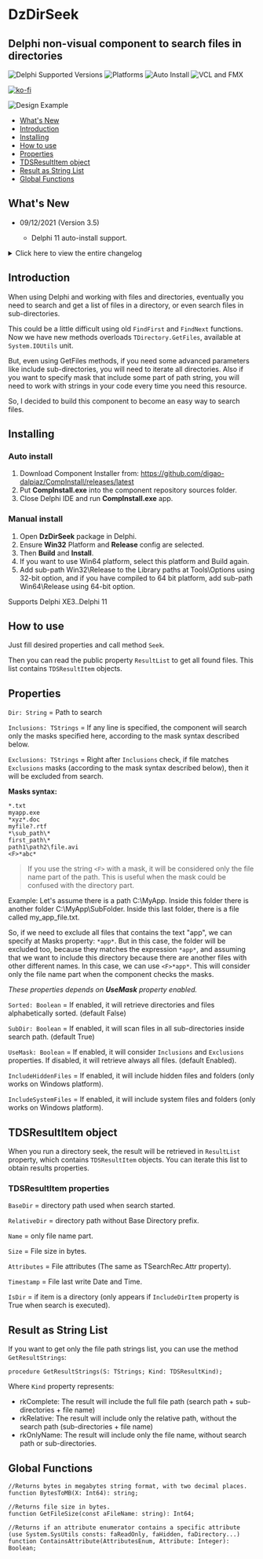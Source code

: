 # DzDirSeek

## Delphi non-visual component to search files in directories

![Delphi Supported Versions](https://img.shields.io/badge/Delphi%20Supported%20Versions-XE3..11-blue.svg)
![Platforms](https://img.shields.io/badge/Platforms-Win32%20and%20Win64-red.svg)
![Auto Install](https://img.shields.io/badge/-Auto%20Install%20App-orange.svg)
![VCL and FMX](https://img.shields.io/badge/-VCL%20and%20FMX-lightgrey.svg)

[![ko-fi](https://ko-fi.com/img/githubbutton_sm.svg)](https://ko-fi.com/C0C53LVFN)

![Design Example](images/design_example.png)

- [What's New](#whats-new)
- [Introduction](#introduction)
- [Installing](#installing)
- [How to use](#how-to-use)
- [Properties](#properties)
- [TDSResultItem object](#tdsresultitem-object)
- [Result as String List](#result-as-string-list)
- [Global Functions](#global-functions)

## What's New

- 09/12/2021 (Version 3.5)

   - Delphi 11 auto-install support.

<details>
  <summary>Click here to view the entire changelog</summary>

- 03/13/2021 (Version 3.4)

   - Removed CompInstall.exe from component sources due to AV false positive warning (now you can get it directly from CompInstall repository).

- 02/01/2021 (Version 3.3)

   - Removed Delphi XE2 from the list of environments as it was never possible to compile in this version.

- 12/18/2020 (Version 3.2)

   - Updated Component Installer app (Fixed call to rsvars.bat when Delphi is installed in a path containing spaces characters).

- 12/17/2020 (Version 3.1)

   - New `IncludeDirItem` property to include directories items in search results.
   - Changed properties `IncludeHiddenFiles` and `IncludeSystemFiles` to `SearchHiddenFiles` and `SearchSystemFiles`.
   - Changed `TDSFile` to `TDSResultItem`.

- 12/17/2020 (Version 3.0)

   - New `ResultList` using new custom TDSFile object. If you want to get result in Strings list, you can use new method `GetResultStrings`.
   - New `IncludeHiddenFiles` and `IncludeSystemFiles` properties.

- 11/22/2020 (Version 2.0)

   - New `Inclusions` and `Exclusions` properties.
   - Included Demo application.

- 10/31/2020 (Version 1.3)

   - Included Delphi 10.4 auto-install support.

- 10/27/2020 (Version 1.2)

   - Fixed previous Delphi versions (at least on XE2, XE3, XE4 and XE5) package tag. It was causing package compilation error.

- 10/26/2020 (Version 1.1)

   - Updated CompInstall to version 2.0 (now supports GitHub auto-update)

- 05/03/2020

   - Updated CompInstall to version 1.2
   
</details>

## Introduction

When using Delphi and working with files and directories, eventually you need to search and get a list of files in a directory, or even search files in sub-directories.

This could be a little difficult using old `FindFirst` and `FindNext` functions. Now we have new methods overloads `TDirectory.GetFiles`, available at `System.IOUtils` unit.

But, even using GetFiles methods, if you need some advanced parameters like include sub-directories, you will need to iterate all directories. Also if you want to specify mask that include some part of path string, you will need to work with strings in your code every time you need this resource.

So, I decided to build this component to become an easy way to search files.

## Installing

### Auto install

1. Download Component Installer from: https://github.com/digao-dalpiaz/CompInstall/releases/latest
2. Put **CompInstall.exe** into the component repository sources folder.
3. Close Delphi IDE and run **CompInstall.exe** app.

### Manual install

1. Open **DzDirSeek** package in Delphi.
2. Ensure **Win32** Platform and **Release** config are selected.
3. Then **Build** and **Install**.
4. If you want to use Win64 platform, select this platform and Build again.
5. Add sub-path Win32\Release to the Library paths at Tools\Options using 32-bit option, and if you have compiled to 64 bit platform, add sub-path Win64\Release using 64-bit option.

Supports Delphi XE3..Delphi 11

## How to use

Just fill desired properties and call method `Seek`.

Then you can read the public property `ResultList` to get all found files. This list contains `TDSResultItem` objects.

## Properties

`Dir: String` = Path to search

`Inclusions: TStrings` = If any line is specified, the component will search only the masks specified here, according to the mask syntax described below.

`Exclusions: TStrings` = Right after `Inclusions` check, if file matches `Exclusions` masks (according to the mask syntax described below), then it will be excluded from search. 

**Masks syntax:**

```
*.txt
myapp.exe
*xyz*.doc
myfile?.rtf
*\sub_path\*
first_path\*
path1\path2\file.avi
<F>*abc*
```

> If you use the string `<F>` with a mask, it will be considered only the file name part of the path. This is useful when the mask could be confused with the directory part.

Example: Let's assume there is a path C:\MyApp. Inside this folder there is another folder C:\MyApp\SubFolder. Inside this last folder, there is a file called my_app_file.txt.

So, if we need to exclude all files that contains the text "app", we can specify at Masks property: `*app*`. But in this case, the folder will be excluded too, because they matches the expression `*app*`, and assuming that we want to include this directory because there are another files with other different names. In this case, we can use `<F>*app*`. This will consider only the file name part when the component checks the masks.

*These properties depends on **UseMask** property enabled.*

`Sorted: Boolean` = If enabled, it will retrieve directories and files alphabetically sorted. (default False)

`SubDir: Boolean` = If enabled, it will scan files in all sub-directories inside search path. (default True)

`UseMask: Boolean` = If enabled, it will consider `Inclusions` and `Exclusions` properties. If disabled, it will retrieve always all files. (default Enabled).

`IncludeHiddenFiles` = If enabled, it will include hidden files and folders (only works on Windows platform).

`IncludeSystemFiles` = If enabled, it will include system files and folders (only works on Windows platform).

## TDSResultItem object

When you run a directory seek, the result will be retrieved in `ResultList` property, which contains `TDSResultItem` objects. You can iterate this list to obtain results properties.

### TDSResultItem properties

`BaseDir` = directory path used when search started.

`RelativeDir` = directory path without Base Directory prefix.

`Name` = only file name part.

`Size` = File size in bytes.

`Attributes` = File attributes (The same as TSearchRec.Attr property).

`Timestamp` = File last write Date and Time.

`IsDir` = if item is a directory (only appears if `IncludeDirItem` property is True when search is executed).

## Result as String List

If you want to get only the file path strings list, you can use the method `GetResultStrings`:

```delphi
procedure GetResultStrings(S: TStrings; Kind: TDSResultKind);
```

Where `Kind` property represents:
- rkComplete: The result will include the full file path (search path + sub-directories + file name)
- rkRelative: The result will include only the relative path, without the search path (sub-directories + file name)
- rkOnlyName: The result will include only the file name, without search path or sub-directories.

## Global Functions

```delphi
//Returns bytes in megabytes string format, with two decimal places.
function BytesToMB(X: Int64): string;

//Returns file size in bytes.
function GetFileSize(const aFileName: string): Int64;

//Returns if an attribute enumerator contains a specific attribute (use System.SysUtils consts: faReadOnly, faHidden, faDirectory...)
function ContainsAttribute(AttributesEnum, Attribute: Integer): Boolean;
```
